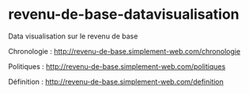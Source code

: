 revenu-de-base-datavisualisation
================================

Data visualisation sur le revenu de base

Chronologie :
http://revenu-de-base.simplement-web.com/chronologie

Politiques : 
http://revenu-de-base.simplement-web.com/politiques

Définition : 
http://revenu-de-base.simplement-web.com/definition